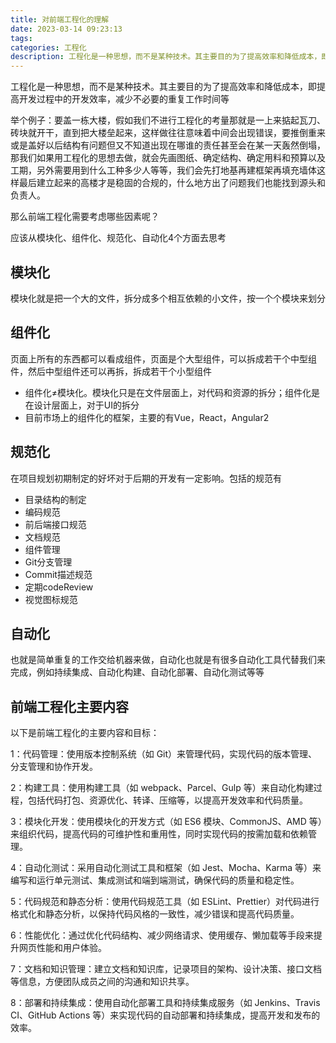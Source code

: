 ```yaml
---
title: 对前端工程化的理解
date: 2023-03-14 09:23:13
tags:
categories: 工程化
description: 工程化是一种思想，而不是某种技术。其主要目的为了提高效率和降低成本，即提高开发过程中的开发效率，减少不必要的重复工作时间等
---
```


工程化是一种思想，而不是某种技术。其主要目的为了提高效率和降低成本，即提高开发过程中的开发效率，减少不必要的重复工作时间等

举个例子：要盖一栋大楼，假如我们不进行工程化的考量那就是一上来掂起瓦刀、砖块就开干，直到把大楼垒起来，这样做往往意味着中间会出现错误，要推倒重来或是盖好以后结构有问题但又不知道出现在哪谁的责任甚至会在某一天轰然倒塌，那我们如果用工程化的思想去做，就会先画图纸、确定结构、确定用料和预算以及工期，另外需要用到什么工种多少人等等，我们会先打地基再建框架再填充墙体这样最后建立起来的高楼才是稳固的合规的，什么地方出了问题我们也能找到源头和负责人。

那么前端工程化需要考虑哪些因素呢？

应该从模块化、组件化、规范化、自动化4个方面去思考

## 模块化

模块化就是把一个大的文件，拆分成多个相互依赖的小文件，按一个个模块来划分

## 组件化

页面上所有的东西都可以看成组件，页面是个大型组件，可以拆成若干个中型组件，然后中型组件还可以再拆，拆成若干个小型组件

- 组件化≠模块化。模块化只是在文件层面上，对代码和资源的拆分；组件化是在设计层面上，对于UI的拆分
- 目前市场上的组件化的框架，主要的有Vue，React，Angular2

## 规范化

在项目规划初期制定的好坏对于后期的开发有一定影响。包括的规范有

- 目录结构的制定
- 编码规范
- 前后端接口规范
- 文档规范
- 组件管理
- Git分支管理
- Commit描述规范
- 定期codeReview
- 视觉图标规范

## 自动化

也就是简单重复的工作交给机器来做，自动化也就是有很多自动化工具代替我们来完成，例如持续集成、自动化构建、自动化部署、自动化测试等等



## 前端工程化主要内容

以下是前端工程化的主要内容和目标：

1：代码管理：使用版本控制系统（如 Git）来管理代码，实现代码的版本管理、分支管理和协作开发。

2：构建工具：使用构建工具（如 webpack、Parcel、Gulp 等）来自动化构建过程，包括代码打包、资源优化、转译、压缩等，以提高开发效率和代码质量。

3：模块化开发：使用模块化的开发方式（如 ES6 模块、CommonJS、AMD 等）来组织代码，提高代码的可维护性和重用性，同时实现代码的按需加载和依赖管理。

4：自动化测试：采用自动化测试工具和框架（如 Jest、Mocha、Karma 等）来编写和运行单元测试、集成测试和端到端测试，确保代码的质量和稳定性。

5：代码规范和静态分析：使用代码规范工具（如 ESLint、Prettier）对代码进行格式化和静态分析，以保持代码风格的一致性，减少错误和提高代码质量。

6：性能优化：通过优化代码结构、减少网络请求、使用缓存、懒加载等手段来提升网页性能和用户体验。

7：文档和知识管理：建立文档和知识库，记录项目的架构、设计决策、接口文档等信息，方便团队成员之间的沟通和知识共享。

8：部署和持续集成：使用自动化部署工具和持续集成服务（如 Jenkins、Travis CI、GitHub Actions 等）来实现代码的自动部署和持续集成，提高开发和发布的效率。